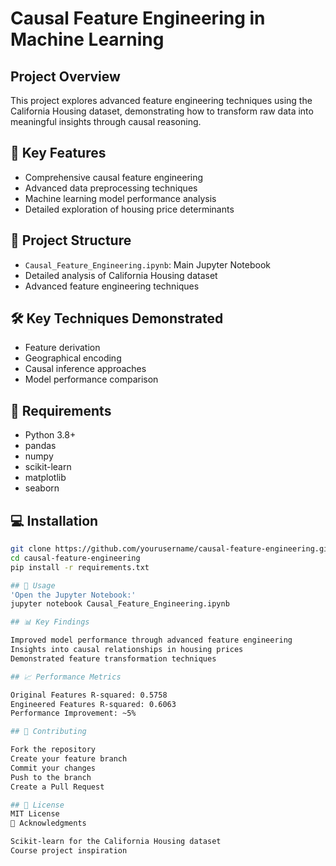 # Causal Feature Engineering in Machine Learning

## Project Overview
This project explores advanced feature engineering techniques using the California Housing dataset, demonstrating how to transform raw data into meaningful insights through causal reasoning.

## 🚀 Key Features
- Comprehensive causal feature engineering
- Advanced data preprocessing techniques
- Machine learning model performance analysis
- Detailed exploration of housing price determinants

## 📂 Project Structure
- `Causal_Feature_Engineering.ipynb`: Main Jupyter Notebook
- Detailed analysis of California Housing dataset
- Advanced feature engineering techniques

## 🛠 Key Techniques Demonstrated
- Feature derivation
- Geographical encoding
- Causal inference approaches
- Model performance comparison

## 🔧 Requirements
- Python 3.8+
- pandas
- numpy
- scikit-learn
- matplotlib
- seaborn

## 💻 Installation
```bash
git clone https://github.com/yourusername/causal-feature-engineering.git
cd causal-feature-engineering
pip install -r requirements.txt

## 🏃 Usage
'Open the Jupyter Notebook:'
jupyter notebook Causal_Feature_Engineering.ipynb

## 📊 Key Findings

Improved model performance through advanced feature engineering
Insights into causal relationships in housing prices
Demonstrated feature transformation techniques

## 📈 Performance Metrics

Original Features R-squared: 0.5758
Engineered Features R-squared: 0.6063
Performance Improvement: ~5%

## 🤝 Contributing

Fork the repository
Create your feature branch
Commit your changes
Push to the branch
Create a Pull Request

## 📜 License
MIT License
🙌 Acknowledgments

Scikit-learn for the California Housing dataset
Course project inspiration